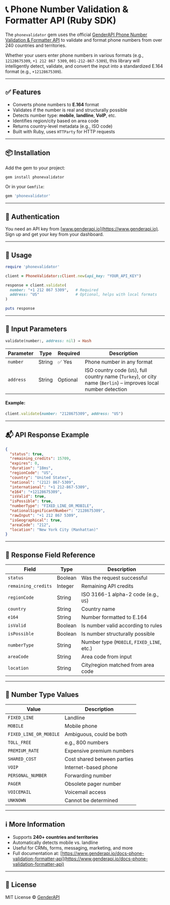 # 📞 Phone Number Validation & Formatter API (Ruby SDK)

The `phonevalidator` gem uses the official [GenderAPI Phone Number Validation & Formatter API](https://www.genderapi.io/) to validate and format phone numbers from over 240 countries and territories.

Whether your users enter phone numbers in various formats (e.g., `12128675309`, `+1 212 867 5309`, `001-212-867-5309`), this library will intelligently detect, validate, and convert the input into a standardized E.164 format (e.g., `+12128675309`).

---

## ✅ Features

- Converts phone numbers to **E.164** format
- Validates if the number is real and structurally possible
- Detects number type: **mobile**, **landline**, **VoIP**, etc.
- Identifies region/city based on area code
- Returns country-level metadata (e.g., ISO code)
- Built with Ruby, uses `HTTParty` for HTTP requests

---

## 📦 Installation

Add the gem to your project:

```bash
gem install phonevalidator
```

Or in your `Gemfile`:

```ruby
gem 'phonevalidator'
```

---

## 🔐 Authentication

You need an API key from [www.genderapi.io](https://www.genderapi.io).  
Sign up and get your key from your dashboard.

---

## 🚀 Usage

```ruby
require 'phonevalidator'

client = PhoneValidator::Client.new(api_key: "YOUR_API_KEY")

response = client.validate(
  number: "+1 212 867 5309",   # Required
  address: "US"                # Optional, helps with local formats
)

puts response
```

---

## 🧾 Input Parameters

```ruby
validate(number:, address: nil) → Hash
```

| Parameter | Type   | Required | Description |
|-----------|--------|----------|-------------|
| `number`  | String | ✅ Yes   | Phone number in any format |
| `address` | String | Optional | ISO country code (`US`), full country name (`Turkey`), or city name (`Berlin`) – improves local number detection |

#### Example:

```ruby
client.validate(number: "2128675309", address: "US")
```

---

## 📬 API Response Example

```json
{
  "status": true,
  "remaining_credits": 15709,
  "expires": 0,
  "duration": "18ms",
  "regionCode": "US",
  "country": "United States",
  "national": "(212) 867-5309",
  "international": "+1 212-867-5309",
  "e164": "+12128675309",
  "isValid": true,
  "isPossible": true,
  "numberType": "FIXED_LINE_OR_MOBILE",
  "nationalSignificantNumber": "2128675309",
  "rawInput": "+1 212 867 5309",
  "isGeographical": true,
  "areaCode": "212",
  "location": "New York City (Manhattan)"
}
```

---

## 🧠 Response Field Reference

| Field                    | Type    | Description                                 |
|--------------------------|---------|---------------------------------------------|
| `status`                 | Boolean | Was the request successful                  |
| `remaining_credits`      | Integer | Remaining API credits                       |
| `regionCode`             | String  | ISO 3166-1 alpha-2 code (e.g., `US`)        |
| `country`                | String  | Country name                                |
| `e164`                   | String  | Number formatted to E.164                   |
| `isValid`                | Boolean | Is number valid according to rules          |
| `isPossible`             | Boolean | Is number structurally possible             |
| `numberType`             | String  | Number type (`MOBILE`, `FIXED_LINE`, etc.)  |
| `areaCode`              | String  | Area code from input                        |
| `location`               | String  | City/region matched from area code          |

---

## 🔢 Number Type Values

| Value                  | Description                             |
|------------------------|-----------------------------------------|
| `FIXED_LINE`           | Landline                                |
| `MOBILE`               | Mobile phone                            |
| `FIXED_LINE_OR_MOBILE` | Ambiguous, could be both                |
| `TOLL_FREE`            | e.g., 800 numbers                       |
| `PREMIUM_RATE`         | Expensive premium numbers               |
| `SHARED_COST`          | Cost shared between parties             |
| `VOIP`                 | Internet-based phone                    |
| `PERSONAL_NUMBER`      | Forwarding number                       |
| `PAGER`                | Obsolete pager number                   |
| `VOICEMAIL`            | Voicemail access                        |
| `UNKNOWN`              | Cannot be determined                    |

---

## ℹ️ More Information

- Supports **240+ countries and territories**
- Automatically detects mobile vs. landline
- Useful for CRMs, forms, messaging, marketing, and more
- Full documentation at: [https://www.genderapi.io/docs-phone-validation-formatter-api](https://www.genderapi.io/docs-phone-validation-formatter-api)

---

## 📝 License

MIT License © [GenderAPI](https://www.genderapi.io)
